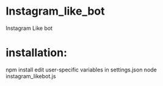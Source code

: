 # Instagram_like_bot
Instagram Like bot

# installation:
  npm install
  edit user-specific variables in settings.json
  node instagram_likebot.js

